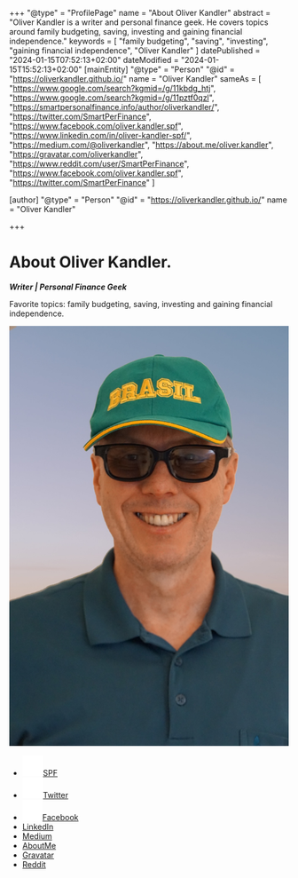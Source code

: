 +++
"@type" = "ProfilePage"
name = "About Oliver Kandler"
abstract = "Oliver Kandler is a writer and personal finance geek. He covers topics around family budgeting, saving, investing and gaining financial independence."
keywords = [
    "family budgeting", 
    "saving", 
    "investing",
    "gaining financial independence",
    "Oliver Kandler"
]
datePublished = "2024-01-15T07:52:13+02:00"
dateModified = "2024-01-15T15:52:13+02:00"
[mainEntity]
"@type" = "Person"
"@id" = "https://oliverkandler.github.io/"
name = "Oliver Kandler"
sameAs = [
    "https://www.google.com/search?kgmid=/g/11kbdg_htj",
    "https://www.google.com/search?kgmid=/g/11pztf0qzl",
    "https://smartpersonalfinance.info/author/oliverkandler/",
    "https://twitter.com/SmartPerFinance",
    "https://www.facebook.com/oliver.kandler.spf",
    "https://www.linkedin.com/in/oliver-kandler-spf/",
    "https://medium.com/@oliverkandler",
    "https://about.me/oliver.kandler",
    "https://gravatar.com/oliverkandler",
    "https://www.reddit.com/user/SmartPerFinance",
    "https://www.facebook.com/oliver.kandler.spf",
    "https://twitter.com/SmartPerFinance"
]

[author]
"@type" = "Person"
"@id" = "https://oliverkandler.github.io/"
name = "Oliver Kandler"


+++
# About Oliver Kandler.

___Writer | Personal Finance Geek___

Favorite topics: family budgeting, saving, investing and gaining financial independence.

![@OliverKandler](./images/OliverKandler-07400-background1200x1800.jpg)

- [![](./images/home-icon.png)SPF](https://smartpersonalfinance.info/author/oliverkandler/) 
- [![](./images/twitter-icon.png)Twitter](https://twitter.com/SmartPerFinance)
- [![](./images/fb-icon.png)Facebook](https://www.facebook.com/oliver.kandler.spf)
- [LinkedIn](https://www.linkedin.com/in/oliver-kandler-spf/)
- [Medium](https://medium.com/@oliverkandler)
- [AboutMe](https://about.me/oliver.kandler)
- [Gravatar](https://gravatar.com/oliverkandler)
- [Reddit](https://www.reddit.com/user/SmartPerFinance)


<!-- 
- YouTube
- Flickr
- Reddit -->
